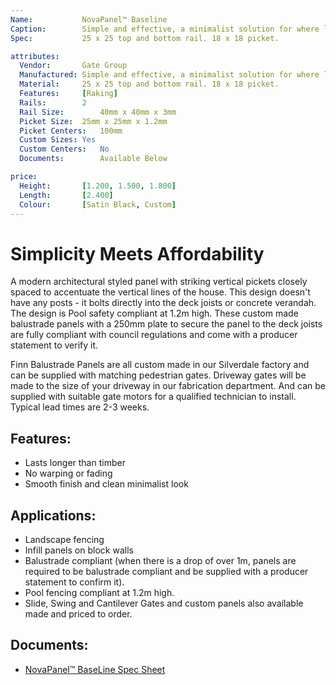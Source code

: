 ```yaml
---
Name: 			NovaPanel™ Baseline
Caption: 		Simple and effective, a minimalist solution for where less-is-more. Baseline is our entry level panel.
Spec: 			25 x 25 top and bottom rail. 18 x 18 picket.

attributes:
  Vendor:		Gate Group
  Manufactured:	Simple and effective, a minimalist solution for where less-is-more. Baseline is our entry level panel.
  Material:		25 x 25 top and bottom rail. 18 x 18 picket.
  Features:		[Raking]
  Rails:		2
  Rail Size:		40mm x 40mm x 3mm
  Picket Size:	25mm x 25mm x 1.2mm
  Picket Centers:	100mm
  Custom Sizes:	Yes
  Custom Centers:	No
  Documents:		Available Below

price:
  Height:		[1.200, 1.500, 1.800]
  Length:		[2.400]
  Colour:		[Satin Black, Custom]
---
```

# Simplicity Meets Affordability
A modern architectural styled panel with striking vertical pickets closely spaced to accentuate the vertical lines of the house. This design doesn't have any posts - it bolts directly into the deck joists or concrete verandah. The design is Pool safety compliant at 1.2m high. These custom made balustrade panels with a 250mm plate to secure the panel to the deck joists are fully compliant with council regulations and come with a producer statement to verify it.

Finn Balustrade Panels are all custom made in our Silverdale factory and can be supplied with matching pedestrian gates. Driveway gates will be made to the size of your driveway in our fabrication department. And can be supplied with suitable gate motors for a qualified technician to install. Typical lead times are 2-3 weeks.
## Features:
- Lasts longer than timber
- No warping or fading
- Smooth finish and clean minimalist look
## Applications:
- Landscape fencing
- Infill panels on block walls
- Balustrade compliant (when there is a drop of over 1m, panels are required to be balustrade compliant and be supplied with a producer statement to confirm it).
- Pool fencing compliant at 1.2m high.
- Slide, Swing and Cantilever Gates and custom panels also available made and priced to order.
## Documents:
- <u>NovaPanel™ BaseLine Spec Sheet</u>



